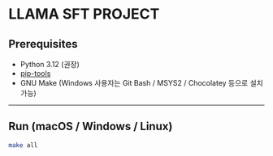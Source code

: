 # LLAMA SFT PROJECT

## Prerequisites
- Python 3.12 (권장)
- [pip-tools](https://github.com/jazzband/pip-tools)
- GNU Make (Windows 사용자는 Git Bash / MSYS2 / Chocolatey 등으로 설치 가능)

---

## Run (macOS / Windows / Linux)

```bash
make all
```